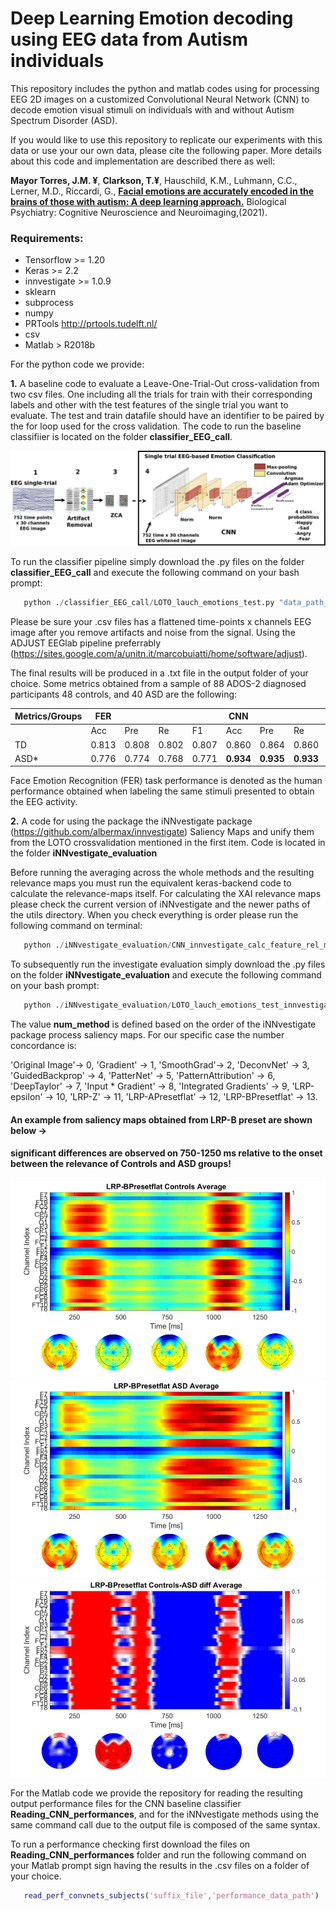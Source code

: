 # Deep Learning Emotion decoding using EEG data from Autism individuals

This repository includes the python and matlab codes using for processing EEG 2D images on
a customized Convolutional Neural Network (CNN) to decode emotion visual stimuli on individuals with and without
Autism Spectrum Disorder (ASD).

If you would like to use this repository to replicate our experiments with this data or use your our own data, please cite the following paper. More details about this code and implementation are described there as well:

**Mayor Torres, J.M. ¥**, **Clarkson, T.¥**, Hauschild, K.M., Luhmann, C.C., Lerner, M.D., Riccardi,  G., [**Facial emotions are accurately encoded in the brains of those with autism: A deep learning approach.**](https://www.sciencedirect.com/science/article/pii/S2451902221001075?via%3Dihub) Biological Psychiatry: Cognitive Neuroscience and Neuroimaging,(2021).

### Requirements:
- Tensorflow >= 1.20
- Keras >= 2.2
- innvestigate >= 1.0.9
- sklearn
- subprocess
- numpy
- PRTools http://prtools.tudelft.nl/
- csv
- Matlab > R2018b

For the python code we provide:

__1.__ A baseline code to evaluate a Leave-One-Trial-Out cross-validation from two csv files. One including all the trials for train with their corresponding labels and other with the test features of the single trial you want to evaluate. The test and train datafile should have an identifier to be paired by the for loop used for the cross validation. The code to run the baseline classifiier is located on the folder **classifier_EEG_call**.

![Pipeline for EEG Emotion Decoding](https://github.com/meiyor/Deep-Learning-Emotion-Decoding-using-EEG-data-from-Autism-individuals/blob/master/pipeline_2_using_latex_def.jpeg)

  To run the classifier pipeline simply download the .py files on the folder **classifier_EEG_call** and execute the following command on your bash prompt:
  
```python 
   python ./classifier_EEG_call/LOTO_lauch_emotions_test.py "data_path_file_including_train_test_files"
```
Please be sure your .csv files has a flattened time-points x channels EEG image after you remove artifacts and noise from the signal. Using the ADJUST EEGlab pipeline preferrably (https://sites.google.com/a/unitn.it/marcobuiatti/home/software/adjust).

The final results will be produced in a .txt file in the output folder of your choice. Some metrics obtained from a sample of 88 ADOS-2 diagnosed participants 48 controls, and 40 ASD are the following:

| Metrics/Groups 	| FER    	|        	|        	|       	| CNN   	|       	|       	|       	|
|----------------	|--------	|--------	|--------	|-------	|-------	|-------	|-------	|-------	|
|                	| Acc    	| Pre    	| Re     	| F1    	| Acc   	| Pre   	| Re    	| F1    	|
| TD             	| 0.813  	| 0.808  	| 0.802  	| 0.807 	| 0.860 	| 0.864 	| 0.860 	| 0.862 	|
| ASD*           	| 0.776  	| 0.774  	| 0.768  	| 0.771 	| **0.934** 	| **0.935** 	| **0.933** 	| **0.934** 	|

Face Emotion Recognition (FER) task performance is denoted as the human performance obtained when labeling the same stimuli presented to obtain the EEG activity.

__2.__ A code for using the package the iNNvestigate package (https://github.com/albermax/innvestigate) Saliency Maps and unify them from the LOTO crossvalidation mentioned in the first item. Code is located in the folder **iNNvestigate_evaluation**

Before running the averaging across the whole methods and the resulting relevance maps you must run the equivalent keras-backend code to calculate the relevance-maps itself. For calculating the XAI relevance maps please check the current version of iNNvestigate and the newer paths of the utils directory.
When you check everything is order please run the following command on terminal:
  
  ```python
     python ./iNNvestigate_evaluation/CNN_innvestigate_calc_feature_rel_maps.py "data_path_file_including_train_test_files"
  ```   

To subsequently run the investigate evaluation simply download the .py files on the folder **iNNvestigate_evaluation** and execute the following command on your bash prompt:
  
```python 
   python ./iNNvestigate_evaluation/LOTO_lauch_emotions_test_innvestigate.py "data_path_file_including_train_test_files" num_method
```

The value __num_method__ is defined based on the order of the iNNvestigate package process saliency maps. For our specific case the number concordance is: 

'Original Image'-> 0, 'Gradient' -> 1, 'SmoothGrad'-> 2, 'DeconvNet' -> 3, 'GuidedBackprop' -> 4, 'PatterNet' -> 5, 'PatternAttribution' -> 6, 'DeepTaylor' -> 7, 'Input * Gradient' -> 8, 'Integrated Gradients' -> 9, 'LRP-epsilon' -> 10, 'LRP-Z' -> 11, 'LRP-APresetflat' -> 12, 'LRP-BPresetflat' -> 13.

#### An example from saliency maps obtained from LRP-B preset are shown below ->

#### significant differences are observed on 750-1250 ms relative to the onset between the relevance of Controls and ASD groups! 

![alt text](https://github.com/meiyor/Deep-Learning-Emotion-Decoding-using-EEG-data-from-Autism-individuals/blob/master/LRP-BPresetflat_Average_TD_def.jpeg)
![alt text](https://github.com/meiyor/Deep-Learning-Emotion-Decoding-using-EEG-data-from-Autism-individuals/blob/master/LRP-BPresetflat_Average_ASD_def.jpeg)
![alt text](https://github.com/meiyor/Deep-Learning-Emotion-Decoding-using-EEG-data-from-Autism-individuals/blob/master/LRP-BPresetflat_Average_diff_def.jpeg)

For the Matlab code we provide the repository for reading the resulting output performance files for the CNN baseline classifier **Reading_CNN_performances**, and for the iNNvestigate methods using the same command call due to the output file is composed of the same syntax.

To run a performance checking first download the files on **Reading_CNN_performances** folder and run the following command on your Matlab prompt sign having the results in the .csv files on a folder of your choice.

```matlab 
   read_perf_convnets_subjects('suffix_file','performance_data_path')
```
<!---Take into account for the results attached in the **examples** folder use the __test_t_performance_test__ suffix and the code will read the csvs automatically---!>
